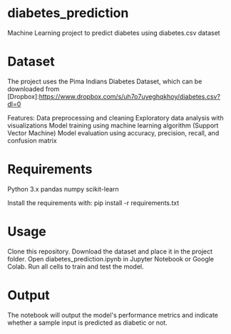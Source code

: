# diabetes_prediction
Machine Learning project to predict diabetes using diabetes.csv dataset

# Dataset
The project uses the Pima Indians Diabetes Dataset, which can be downloaded from [Dropbox]:https://www.dropbox.com/s/uh7o7uyeghqkhoy/diabetes.csv?dl=0

Features:
  Data preprocessing and cleaning
  Exploratory data analysis with visualizations
  Model training using machine learning algorithm (Support Vector Machine)
  Model evaluation using accuracy, precision, recall, and confusion matrix

# Requirements
  Python 3.x
  pandas
  numpy
  scikit-learn

  Install the requirements with:
  pip install -r requirements.txt

# Usage
  Clone this repository.
  Download the dataset and place it in the project folder.
  Open diabetes_prediction.ipynb in Jupyter Notebook or Google Colab.
  Run all cells to train and test the model.

# Output
  The notebook will output the model's performance metrics and indicate whether a sample input is predicted as diabetic or not.
  
